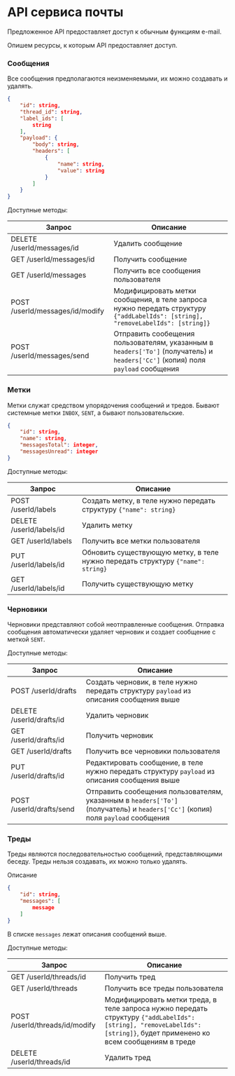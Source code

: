 # API сервиса почты

Предложенное API предоставляет доступ к обычным функциям e-mail.

Опишем ресурсы, к которым API предоставляет доступ.

### Сообщения

Все сообщения предполагаются неизменяемыми, их можно создавать и удалять.

```json
{
    "id": string,
    "thread_id": string,
    "label_ids": [
        string
    ],
    "payload": {
        "body": string,
        "headers": [
            {
                "name": string,
                "value": string
            }
        ]
    }
}
```

Доступные методы:

Запрос | Описание
 --- | ---
DELETE  /userId/messages/id | Удалить сообщение
GET  /userId/messages/id | Получить сообщение
GET /userId/messages | Получить все сообщения пользователя
POST  /userId/messages/id/modify | Модифицировать метки сообщения, в теле запроса нужно передать структуру ```{"addLabelIds": [string], "removeLabelIds": [string]}```
POST /userId/messages/send | Отправить сообещения пользователям, указанным в ```headers['To']``` (получатель) и ```headers['Cc']``` (копия) поля ```payload``` сообщения

### Метки
Метки служат средством упорядочения сообщений и тредов. Бывают системные метки ```INBOX```, ```SENT```, а бывают пользовательские.

```json
{
    "id": string,
    "name": string,
    "messagesTotal": integer,
    "messagesUnread": integer
}
```

Доступные методы:

Запрос | Описание
------------ | -------------
POST  /userId/labels | Создать метку, в теле нужно передать структуру ```{"name": string}```
DELETE  /userId/labels/id | Удалить метку
GET  /userId/labels | Получить все метки пользователя
PUT  /userId/labels/id | Обновить существующую метку, в теле нужно передать структуру ```{"name": string}```
GET  /userId/labels/id | Получить существующую метку

### Черновики

Черновики представляют собой неотправленные сообщения. Отправка сообщения автоматически удаляет черновик и создает сообщение с меткой ```SENT```.

Доступные методы:

Запрос | Описание
------------ | -------------
POST  /userId/drafts | Создать черновик, в теле нужно передать структуру ```payload``` из описания сообщения выше
DELETE  /userId/drafts/id | Удалить черновик
GET  /userId/drafts/id | Получить черновик
GET  /userId/drafts | Получить все черновики пользователя
PUT  /userId/drafts/id | Редактировать сообщение, в теле нужно передать структуру ```payload``` из описания сообщения выше
POST  /userId/drafts/send | Отправить сообещения пользователям, указанным в ```headers['To']``` (получатель) и ```headers['Cc']``` (копия) поля ```payload``` сообщения

### Треды
Треды являются последовательностью сообщений, представляющими беседу. Треды нельзя создавать, их можно только удалять.

Описание
```json
{
    "id": string,
    "messages": [
        message
    ]
}
```

В списке ```messages``` лежат описания сообщений выше.

Доступные методы:

Запрос | Описание
------------ | -------------
GET  /userId/threads/id | Получить тред
GET  /userId/threads | Получить все треды пользователя
POST  /userId/threads/id/modify | Модифицировать метки треда, в теле запроса нужно передать структуру ```{"addLabelIds": [string], "removeLabelIds": [string]}```, будет применено ко всем сообщениям в треде
DELETE  /userId/threads/id | Удалить тред
